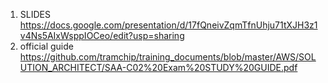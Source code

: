 1. SLIDES  https://docs.google.com/presentation/d/17fQneivZqmTfnUhju71tXJH3z1v4Ns5AIxWsppIOCeo/edit?usp=sharing
2. official guide https://github.com/tramchip/training_documents/blob/master/AWS/SOLUTION_ARCHITECT/SAA-C02%20Exam%20STUDY%20GUIDE.pdf
